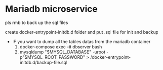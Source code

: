 # Mariadb microservice

pls rmb to back up the sql files

create docker-entrypoint-initdb.d folder and put .sql file for init and backup

- IF you want to dump all the tables datas from the mariadb container
    1. docker-compose exec -it dbserver bash
    2. mysqldump "$MYSQL_DATABASE" -uroot -p"$MYSQL_ROOT_PASSWORD" > /docker-entrypoint-initdb.d/backup-file.sql